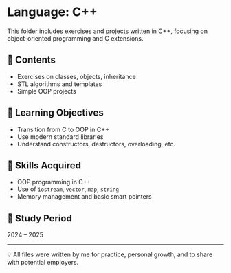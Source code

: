 # Language: C++

This folder includes exercises and projects written in C++, focusing on object-oriented programming and C extensions.

## 📂 Contents

- Exercises on classes, objects, inheritance
- STL algorithms and templates
- Simple OOP projects

## 🎯 Learning Objectives

- Transition from C to OOP in C++
- Use modern standard libraries
- Understand constructors, destructors, overloading, etc.

## 🧠 Skills Acquired

- OOP programming in C++
- Use of `iostream`, `vector`, `map`, `string`
- Memory management and basic smart pointers

## 📅 Study Period

2024 – 2025

---

💡 All files were written by me for practice, personal growth, and to share with potential employers.
